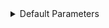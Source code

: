 <details>

  <summary>Default Parameters</summary>
  
  ```js 
const bookings = [];

const createBooking = function (
	flightNum,
	numPassengers = 1,
	price = 199 * numPassengers
) {
	// ES5
	// numPassengers = numPassengers || 1;
	// price = price || 199;

	const booking = {
		flightNum,
		numPassengers,
		price,
	};

	console.log(booking);

	bookings.push(booking);
};

createBooking('LH123');
createBooking('LH123', 2, 800);
createBooking('LH123', 5);

createBooking('LH123', undefined, 1000);

```

</details>

